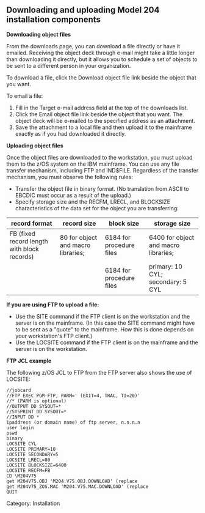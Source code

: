 ## Downloading and uploading Model 204 installation components

**Downloading object files**

From the downloads page, you can download a file directly or have it emailed. Receiving the object deck through e-mail might take a little longer than downloading it directly, but it allows you to schedule a set of objects to be sent to a different person in your organization.

To download a file, click the Download object file link beside the object that you want.

To email a file:

1. Fill in the Target e-mail address field at the top of the downloads list.
2. Click the Email object file link beside the object that you want. The object deck will be e-mailed to the specified address as an attachment.
3. Save the attachment to a local file and then upload it to the mainframe exactly as if you had downloaded it directly.

**Uploading object files**

Once the object files are downloaded to the workstation, you must upload them to the z/OS system on the IBM mainframe. You can use any file transfer mechanism, including FTP and IND$FILE. Regardless of the transfer mechanism, you must observe the following rules:

* Transfer the object file in binary format. (No translation from ASCII to EBCDIC must occur as a result of the upload.)
* Specify storage size and the RECFM, LRECL, and BLOCKSIZE characteristics of the data set for the object you are transferring:

| record format | record size | block size | storage size |
|---|---|---|---|
| FB (fixed record length with block records) | 80 for object and macro libraries; | 6184 for procedure files | 6400 for object and macro libraries; |
|  |  | 6184 for procedure files | primary: 10 CYL; secondary: 5 CYL |


**If you are using FTP to upload a file:**

* Use the SITE command if the FTP client is on the workstation and the server is on the mainframe. (In this case the SITE command might have to be sent as a "quote" to the mainframe. How this is done depends on your workstation's FTP client.)
* Use the LOCSITE command if the FTP client is on the mainframe and the server is on the workstation.

**FTP JCL example**

The following z/OS JCL to FTP from the FTP server also shows the use of LOCSITE:

```
//jobcard
//FTP EXEC PGM-FTP, PARM=' (EXIT=4, TRAC, TI=20)'
//* (PARM is optional)
//OUTPUT DD SYSOUT=*
//SYSPRINT DD SYSOUT=*
//INPUT DD *
ipaddress (or domain name) of ftp server, n.n.n.n
user login
pswd
binary
LOCSITE CYL
LOCSITE PRIMARY=10
LOCSITE SECONDARY=5
LOCSITE LRECL=80
LOCSITE BLOCKSIZE=6400
LOCSITE RECFM=FB
CD \M204V75
get M204V75.OBJ 'M204.V75.OBJ.DOWNLOAD' (replace
get M204V75_ZOS.MAC 'M204.V75.MAC.DOWNLOAD' (replace
QUIT
```

Category: Installation
